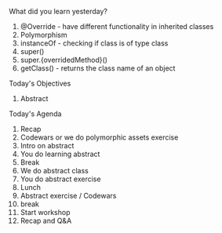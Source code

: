 What did you learn yesterday?

1. @Override - have different functionality in inherited classes
2. Polymorphism
3. instanceOf - checking if class is of type class
4. super()
5. super.{overridedMethod}()
6. getClass() - returns the class name of an object


Today's Objectives

1. Abstract


Today's Agenda

1. Recap
2. Codewars or we do polymorphic assets exercise
3. Intro on abstract
4. You do learning abstract
5. Break
6. We do abstract class
7. You do abstract exercise
8. Lunch
9. Abstract exercise / Codewars 
10. break
11. Start workshop
12. Recap and Q&A